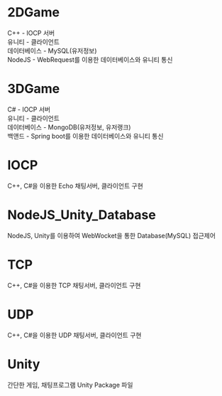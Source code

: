 # 2DGame
C++ - IOCP 서버<br/>
유니티 - 클라이언트<br/>
데이터베이스 - MySQL(유저정보)<br/>
NodeJS - WebRequest를 이용한 데이터베이스와 유니티 통신

# 3DGame
C# - IOCP 서버<br/>
유니티 - 클라이언트<br/>
데이터베이스 - MongoDB(유저정보, 유저랭크)<br/>
백앤드 - Spring boot를 이용한 데이터베이스와 유니티 통신

# IOCP
C++, C#을 이용한 Echo 채팅서버, 클라이언트 구현

# NodeJS_Unity_Database
NodeJS, Unity를 이용하여 WebWocket을 통한 Database(MySQL) 접근제어

# TCP
C++, C#을 이용한 TCP 채팅서버, 클라이언트 구현

# UDP
C++, C#을 이용한 UDP 채팅서버, 클라이언트 구현

# Unity
간단한 게임, 채팅프로그램 Unity Package 파일
